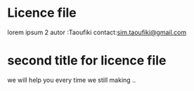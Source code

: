 # Licence file

lorem ipsum 2
autor :Taoufiki
contact:sim.taoufiki@gmail.com

# second title for licence file

we will help you
every time we still making ..
